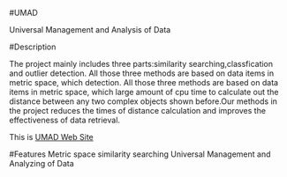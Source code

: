 #UMAD

Universal Management and Analysis of Data

#Description

The project mainly includes three parts:similarity searching,classfication and outlier 
detection. All those three methods are based on data items in metric space, which 
detection. All those three methods are based on data items in metric space, which 
large amount of cpu time to calculate out the distance between any two complex objects 
shown before.Our methods in the project reduces the times of distance calculation and 
improves the effectiveness of data retrieval.

This is [UMAD Web Site](http://umad.5520.pw/umad_Introduce/index.html)

#Features
	Metric space similarity searching
	Universal Management and Analyzing of Data
	

